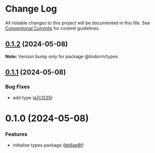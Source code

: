 # Change Log

All notable changes to this project will be documented in this file.
See [Conventional Commits](https://conventionalcommits.org) for commit guidelines.

## [0.1.2](https://github.com/lindorm-io/monorepo/compare/@lindorm/types@0.1.1...@lindorm/types@0.1.2) (2024-05-08)

**Note:** Version bump only for package @lindorm/types

## [0.1.1](https://github.com/lindorm-io/monorepo/compare/@lindorm/types@0.1.0...@lindorm/types@0.1.1) (2024-05-08)

### Bug Fixes

- add type ([a7c1235](https://github.com/lindorm-io/monorepo/commit/a7c12359a8931af4d0142fd90c2fc2e139181dee))

# 0.1.0 (2024-05-08)

### Features

- initialise types package ([bb6ae8f](https://github.com/lindorm-io/monorepo/commit/bb6ae8fb16d2e92e9a18932cc9e4042967d6d852))
